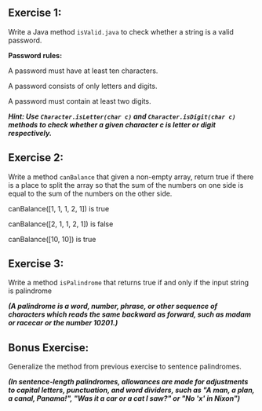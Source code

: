 ## Exercise 1:

Write a Java method `isValid.java` to check whether a string is a valid password.

**Password rules:**

A password must have at least ten characters.

A password consists of only letters and digits.

A password must contain at least two digits.

_**Hint: Use `Character.isLetter(char c)` and `Character.isDigit(char c)` methods to check whether a given character c is letter or digit respectively.**_


## Exercise 2:

Write a method `canBalance` that given a non-empty array, return true if there is a place to split the array so that the sum of the numbers on one side is equal to the sum of the numbers on the other side.

canBalance([1, 1, 1, 2, 1]) is true

canBalance([2, 1, 1, 2, 1]) is false

canBalance([10, 10]) is true


## Exercise 3:

Write a method `isPalindrome` that returns true if and only if the input string is palindrome 

**_(A palindrome is a word, number, phrase, or other sequence of characters which reads the same backward as forward, such as madam or racecar or the number 10201.)_**


## Bonus Exercise:

Generalize the method from previous exercise to sentence palindromes.

_**(In sentence-length palindromes, allowances are made for adjustments to capital letters, punctuation, and word dividers, such as "A man, a plan, a canal, Panama!", "Was it a car or a cat I saw?" or "No 'x' in Nixon")**_
